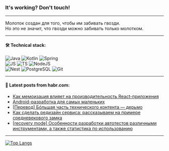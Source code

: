 ### It's working? Don't touch!

---
Молоток создан для того, чтобы им забивать гвозди. <br>
Но это не значит, что гвозди можно забивать только молотком.

---

#### 🛠️ Technical stack:

![Java](https://img.shields.io/badge/Java-informational?logo=Oracle&style=flat&logoColor=white&color=FF4500)
![Kotlin](https://img.shields.io/badge/Kotlin-informational?logo=Kotlin&style=flat&logoColor=white&color=774D97)
![Spring](https://img.shields.io/badge/SpringBoot-informational?logo=SpringBoot&style=flat&logoColor=white&color=6DB33F) <br>
![JS](https://img.shields.io/badge/JS-informational?logo=javaScript&style=flat&logoColor=black&color=F7Df1E)
![TS](https://img.shields.io/badge/TypeScript-informational?logo=typeScript&style=flat&logoColor=black&color=0667A8)
![NodeJS](https://img.shields.io/badge/NodeJS-informational?logo=node.js&style=flat&logoColor=white&color=70A760) <br>
![Nest](https://img.shields.io/badge/NestJS-informational?logo=NestJS&style=flat&logoColor=white&color=E0234E)
![PostgreSQL](https://img.shields.io/badge/PostgreSQL-informational?logo=PostgreSQL&style=flat&logoColor=white&color=DAA520)
![Git](https://img.shields.io/badge/Git-informational?logo=git&style=flat&logoColor=white&color=778899)

___

#### 💬 Latest posts from habr.com:

<!-- BLOG-POST-LIST:START -->
- [Как мемоизация влияет на производительность React-приложения](https://habr.com/ru/companies/oleg-bunin/articles/749294/?utm_source=habrahabr&utm_medium=rss&utm_campaign=749294)
- [Android-разработка для самых маленьких](https://habr.com/ru/articles/749342/?utm_source=habrahabr&utm_medium=rss&utm_campaign=749342)
- [[Перевод] Бóльшая часть технического контента — дерьмо](https://habr.com/ru/articles/749340/?utm_source=habrahabr&utm_medium=rss&utm_campaign=749340)
- [Как сделать редизайн сервиса: рассказываем на примере средневекового замка](https://habr.com/ru/companies/agima/articles/749320/?utm_source=habrahabr&utm_medium=rss&utm_campaign=749320)
- [[recovery mode] Особенности разработки автотестов различными инструментами, а также статистика по использованию](https://habr.com/ru/articles/749322/?utm_source=habrahabr&utm_medium=rss&utm_campaign=749322)
<!-- BLOG-POST-LIST:END -->

---
[![Top Langs](https://github-readme-stats-git-master-advtsetting-gmailcom.vercel.app/api/top-langs/?username=zloylis&langs_count=10&hide_title=false&title_color=e6edf3&size_weight=0.5&count_weight=0.5&layout=compact&hide_border=true&theme=dracula)](https://github.com/zloylis)

<!-- ![GitHub stats](https://github-readme-stats-git-master-advtsetting-gmailcom.vercel.app/api?username=zloylis&show_icons=true&hide_border=true&theme=dracula&hide_title=true&include_all_commits=true&count_private=true&hide=contribs&hide_rank=true) -->
